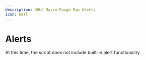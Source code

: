```yaml
---
description: OHLC Macro Range Map Alerts
icon: bell
---
```


# Alerts

At this time, the script does not include built-in alert functionality.

